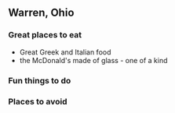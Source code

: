 ## Warren, Ohio

### Great places to eat
- Great Greek and Italian food
- the McDonald's made of glass - one of a kind

### Fun things to do

### Places to avoid
